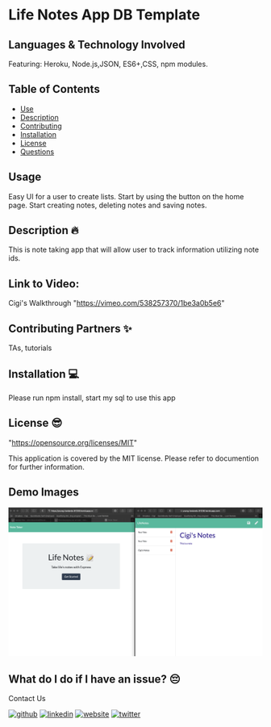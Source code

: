 # Life Notes App DB Template  

## Languages & Technology Involved
Featuring: Heroku, Node.js,JSON, ES6+,CSS, npm modules.


## Table of Contents
- [Use](#use)
- [Description](#description)
- [Contributing](#contributing)
- [Installation](#installation)
- [License](#license)
- [Questions](#questions)
## Usage
Easy UI for a user to create lists. Start by using the button on the home page. Start creating notes, deleting notes and saving notes.

## Description 🔥
This is note taking app that will allow user to track information utilizing note ids.

## Link to Video:
Cigi's Walkthrough "https://vimeo.com/538257370/1be3a0b5e6"

## Contributing Partners ✨
TAs, tutorials

## Installation 💻
Please run npm install, start my sql to use this app

## License 😎
"https://opensource.org/licenses/MIT"

This application is covered by the MIT license. Please refer to documention for further information.

## Demo Images
![Demo Image](demo.jpg?raw=true "Demo Image")

## What do I do if I have an issue? 😔
Contact Us <br />


[<img src='https://cdn.jsdelivr.net/npm/simple-icons@3.0.1/icons/github.svg' alt='github' height='30'>](https://github.com/mirrorlessmind)  [<img src='https://cdn.jsdelivr.net/npm/simple-icons@3.0.1/icons/linkedin.svg' alt='linkedin' height='30'>](https://www.linkedin.com/in/mirrorlessmind/)  [<img src='https://cdn.jsdelivr.net/npm/simple-icons@3.0.1/icons/icloud.svg' alt='website' height='30'>](www.mirrorlessmind.com)  [<img src='https://cdn.jsdelivr.net/npm/simple-icons@3.0.1/icons/twitter.svg' alt='twitter' height='30'>](mirrorlessmind)  
